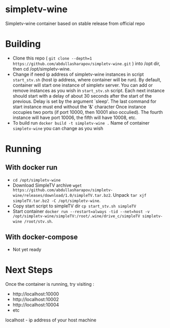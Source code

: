 # simpletv-wine
Simpletv-wine container based on stable release from official repo

# Building

 * Clone this repo ( `git clone --depth=1 https://github.com/abdullasharapov/simpletv-wine.git` ) into /opt dir, then cd /opt/simpletv-wine.
 * Change if need ip address of simpletv-wine instances in script `start_stv.sh` (host ip address, where  container will be run). By default, container will start one instance of simpletv server.
   You can add or remove instances as you wish in `start_stv.sh` script. Each next instance should start with a delay of about 30 seconds after the start of the previous. Delay is set by the argument `sleep'.
   The last command for start instance must end without the '&' character
   Once instance occupies two ports (if port 10000, then 10001 also occulied). The fourth instance will have port 10006, the fifth will have 10008, etc.
 * To build run `docker build -t simpletv-wine .` Name of container `simpletv-wine` you can change as you wish

# Running
 ## With docker run
 * `cd /opt/simpletv-wine`
 * Download SimpleTV archive `wget https://github.com/abdullasharapov/simpletv-wine/releases/download/1.0/simpleTV.tar.bz2`. Unpack `tar xjf simpleTV.tar.bz2 -C /opt/simpletv-wine`.
 * Copy start script to simpleTV dir `cp start_stv.sh simpleTV`
 * Start container `docker run --restart=always -tid --net=host -v /opt/simpletv-wine/simpleTV:/root/.wine/drive_c/simpleTV simpletv-wine /root/stv.sh`.
 
 ## With docker-compose
 * Not yet ready


# Next Steps

Once the container is running, try visiting :
 * http://localhost:10000
 * http://localhost:10002
 * http://localhost:10004 
 * etc

localhost - ip address of your host machine
